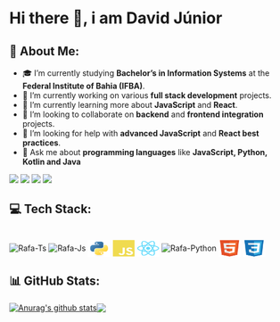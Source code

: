 # Hi there 👋, i am **David Júnior**

## 💫 About Me:
- 🎓 I’m currently studying **Bachelor’s in Information Systems** at the **Federal Institute of Bahia (IFBA)**.
- 🔭 I’m currently working on various **full stack development** projects.
- 🌱 I’m currently learning more about **JavaScript** and **React**.
- 👯 I’m looking to collaborate on **backend** and **frontend integration** projects.
- 🤔 I’m looking for help with **advanced JavaScript** and **React best practices**.
- 💬 Ask me about **programming languages** like **JavaScript, Python, Kotlin and Java**



<div> 
  <a href="https://instagram.com/davidjr0516" target="_blank"><img src="https://img.shields.io/badge/-Instagram-%23E4405F?style=for-the-badge&logo=instagram&logoColor=white" target="_blank"></a>
  <a href="https://discord.gg/wjhx4sbN" target="_blank"><img src="https://img.shields.io/badge/Discord-7289DA?style=for-the-badge&logo=discord&logoColor=white" target="_blank"></a> 
  <a href = "mailto:davidjunior051204@gmail.com"><img src="https://img.shields.io/badge/-Gmail-%23333?style=for-the-badge&logo=gmail&logoColor=white" target="_blank"></a>
  <a href="https://linkedin.com/in/david-junior-76668023b" target="_blank"><img src="https://img.shields.io/badge/-LinkedIn-%230077B5?style=for-the-badge&logo=linkedin&logoColor=white" target="_blank"></a> 
</div>

## 💻 Tech Stack:
<div style="display: inline_block"><br>
  <img align="center" alt="Rafa-Ts" height="30" width="40" src="https://cdn.jsdelivr.net/gh/devicons/devicon@latest/icons/java/java-original.svg"">
  <img align="center" alt="Rafa-Js" height="30" width="40" src="https://cdn.jsdelivr.net/gh/devicons/devicon@latest/icons/kotlin/kotlin-original.svg">
  <img align="center" alt="Rafa-Python" height="30" width="40" src="https://raw.githubusercontent.com/devicons/devicon/master/icons/python/python-original.svg">
  <img align="center" alt="Rafa-Js" height="30" width="40" src="https://raw.githubusercontent.com/devicons/devicon/master/icons/javascript/javascript-plain.svg">
  <img align="center" alt="Rafa-React" height="30" width="40" src="https://raw.githubusercontent.com/devicons/devicon/master/icons/react/react-original.svg">
  <img align="center" alt="Rafa-Python" height="30" width="40" src="https://cdn.jsdelivr.net/gh/devicons/devicon@latest/icons/mongodb/mongodb-original.svg">
  <img align="center" alt="Rafa-HTML" height="30" width="40" src="https://raw.githubusercontent.com/devicons/devicon/master/icons/html5/html5-original.svg">
  <img align="center" alt="Rafa-CSS" height="30" width="40" src="https://raw.githubusercontent.com/devicons/devicon/master/icons/css3/css3-original.svg">
</div>

## 📊 GitHub Stats:
<a href="https://github.com/anuraghazra/github-readme-stats"><img align="center" src="https://github-readme-stats.vercel.app/api?username=GitDavidJr&theme=tokyonight&show_icons=true&hide_title=true" alt="Anurag's github stats" /></a><a href="https://github.com/anuraghazra/github-readme-stats"><img align="center" src="https://github-readme-stats.vercel.app/api/top-langs/?username=GitDavidJr&theme=tokyonight&show_icons=true&hide_title=false&layout=compact" /></a>

